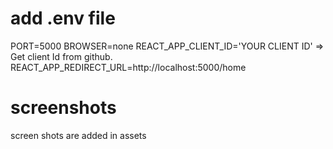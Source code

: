 # add .env file
  PORT=5000
  BROWSER=none
  REACT_APP_CLIENT_ID='YOUR CLIENT ID' => Get client Id from github.
  REACT_APP_REDIRECT_URL=http://localhost:5000/home
# screenshots
  screen shots are added in assets
    
